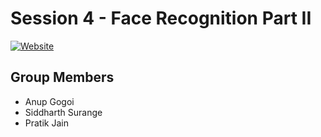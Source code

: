 # Session 4 - Face Recognition Part II

[![Website](https://img.shields.io/badge/Website-green.svg)]()



## Group Members
- Anup Gogoi
- Siddharth Surange
- Pratik Jain
